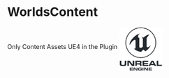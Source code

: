 # WorldsContent
Only Content Assets UE4 in the Plugin
<img src="unreal-engine.png" align="middle" width="100"/>
